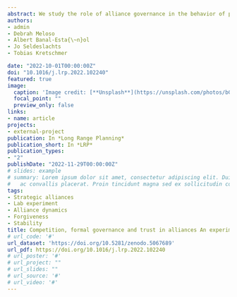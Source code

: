 ```yaml
---
abstract: We study the role of alliance governance in the behavior of partners in alliances with different degrees of competition. Using data from a lab experiment on 1,009 alliances and 31,662 partners' choices, we explore whether and how alliances succeed in different competitive scenarios, contingent on the use of formal governance mechanisms (termination clauses) and the number of partners in the alliance. We find that trust, an informal governance mechanism, emerges as a complement to formal governance in order to establish success in our experimental alliances, especially when competition is high. In particular, we document the significance of “trust-building” in initial stages and “trust repair” in later stages of our experimental alliances.
authors:
- admin
- Debrah Meloso 
- Albert Banal-Esta{\~n}ol
- Jo Seldeslachts
- Tobias Kretschmer

date: "2022-10-01T00:00:00Z"
doi: "10.1016/j.lrp.2022.102240"
featured: true
image:
  caption: 'Image credit: [**Unsplash**](https://unsplash.com/photos/bGOemOApXo4)'
  focal_point: ""
  preview_only: false
links:
- name: article
projects:
- external-project
publication: In *Long Range Planning*
publication_short: In *LRP*
publication_types:
- "2"
publishDate: "2022-11-29T00:00:00Z"
# slides: example
# summary: Lorem ipsum dolor sit amet, consectetur adipiscing elit. Duis posuere tellus
#   ac convallis placerat. Proin tincidunt magna sed ex sollicitudin condimentum.
tags:
- Strategic alliances 
- Lab experiment 
- Alliance dynamics 
- Forgiveness
- Stability
title: Competition, formal governance and trust in alliances An experimental study
# url_code: '#'
url_dataset: 'https://doi.org/10.5281/zenodo.5067689'
url_pdf: https://doi.org/10.1016/j.lrp.2022.102240
# url_poster: '#'
# url_project: ""
# url_slides: ""
# url_source: '#'
# url_video: '#'
---
```




